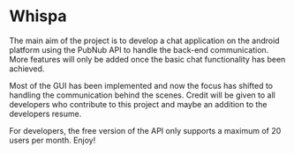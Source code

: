 Whispa
======

The main aim of the project is to develop a chat application on the android platform
using the PubNub API to handle the back-end communication. More features will only be 
added once the basic chat functionality has been achieved.

Most of the GUI has been implemented and now the focus has shifted to handling the communication behind the scenes.
Credit will be given to all developers who contribute to this project and maybe an addition to the developers resume.

For developers, the free version of the API only supports a maximum of 20 users per month.
Enjoy!
